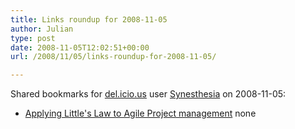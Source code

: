 ```yaml
---
title: Links roundup for 2008-11-05
author: Julian
type: post
date: 2008-11-05T12:02:51+00:00
url: /2008/11/05/links-roundup-for-2008-11-05/

---
```

Shared bookmarks for [del.icio.us][1] user [Synesthesia][2] on 2008-11-05:

  * [Applying Little's Law to Agile Project management][3] 
    none</li> </ul>

 [1]: http://del.icio.us/
 [2]: http://del.icio.us/synesthesia
 [3]: http://www.pmforum.org/library/tips/2008/PDFs/Varma-11-08.pdf
